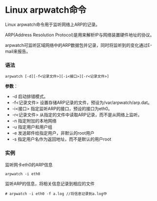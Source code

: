 
# Linux arpwatch命令



Linux arpwatch命令用于监听网络上ARP的记录。

ARP(Address Resolution Protocol)是用来解析IP与网络装置硬件地址的协议。

arpwatch可监听区域网络中的ARP数据包并记录，同时将监听到的变化通过E-mail来报告。

### 语法

```
arpwatch [-d][-f<记录文件>][-i<接口>][-r<记录文件>]
```

**参数**：

*   -d 启动排错模式。
*   -f&lt;记录文件&gt; 设置存储ARP记录的文件，预设为/var/arpwatch/arp.dat。
*   -i&lt;接口&gt; 指定监听ARP的接口，预设的接口为eth0。
*   -r&lt;记录文件&gt; 从指定的文件中读取ARP记录，而不是从网络上监听。
*   -n 指定附加的本地网络
*   -u 指定用户和用户组
*   -e 发送邮件给指定用户，非默认的root用户
*   -s 指定用户名作为返回地址，而不是默认的用户root

### 实例

监听网卡eth0的ARP信息

```
arpwatch -i eth0

```

监听ARP的信息，将相关信息记录到相应的文件

```
# arpwatch -i eth0 -f a.log //将信息记录到a.log中

```



